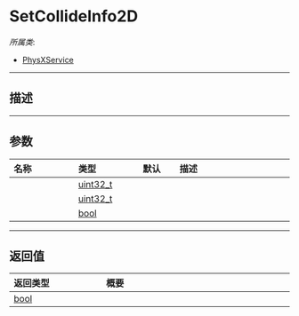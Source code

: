 # SetCollideInfo2D

*所属类*:
* [PhysXService](/Api/Classes/Bind/PhysXService.md)
------------------------------------------------------------------------------------------
## 描述



------------------------------------------------------------------------------------------
## 参数

|<div style="width:100px">名称</div>|<div style="width:100px">类型</div>|<div style="width:50px">默认</div>|<div style="width:350px">描述</div>|
|:---|:---|:---|:---|
||[uint32_t](/Api/Enums/uint32_t.md)|||
||[uint32_t](/Api/Enums/uint32_t.md)|||
||[bool](/Api/DataType/Bool.md)|||

------------------------------------------------------------------------------------------
## 返回值

|<div style="width:150px">返回类型</div>|<div style="width:520px">概要</div>|
|:---|:---|
|[bool](/Api/DataType/Bool.md)||
